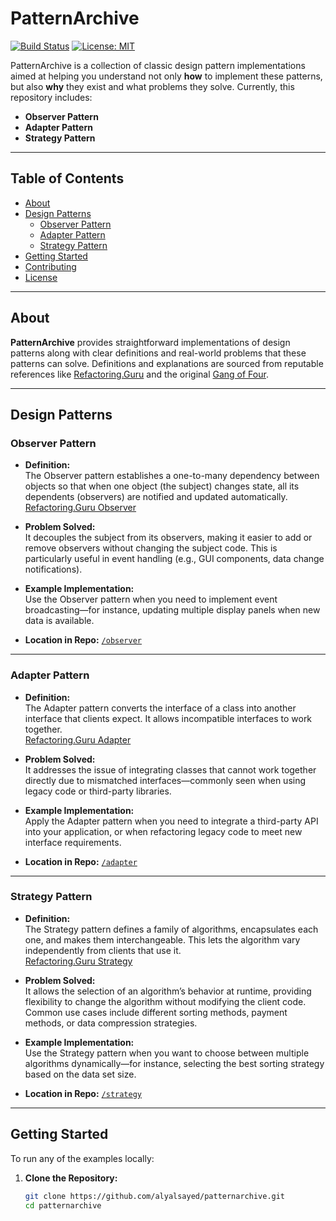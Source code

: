 # PatternArchive

[![Build Status](https://img.shields.io/badge/build-passing-brightgreen.svg)](#)
[![License: MIT](https://img.shields.io/badge/License-MIT-yellow.svg)](LICENSE)

PatternArchive is a collection of classic design pattern implementations aimed at helping you understand not only **how** to implement these patterns, but also **why** they exist and what problems they solve. Currently, this repository includes:

- **Observer Pattern**
- **Adapter Pattern**
- **Strategy Pattern**

---

## Table of Contents

- [About](#about)
- [Design Patterns](#design-patterns)
  - [Observer Pattern](#observer-pattern)
  - [Adapter Pattern](#adapter-pattern)
  - [Strategy Pattern](#strategy-pattern)
- [Getting Started](#getting-started)
- [Contributing](#contributing)
- [License](#license)

---

## About

**PatternArchive** provides straightforward implementations of design patterns along with clear definitions and real-world problems that these patterns can solve. Definitions and explanations are sourced from reputable references like [Refactoring.Guru](https://refactoring.guru/design-patterns) and the original [Gang of Four](https://www.oodesign.com/design-patterns.html).

---

## Design Patterns

### Observer Pattern

- **Definition:**  
  The Observer pattern establishes a one-to-many dependency between objects so that when one object (the subject) changes state, all its dependents (observers) are notified and updated automatically.  
  [Refactoring.Guru Observer](https://refactoring.guru/design-patterns/observer)

- **Problem Solved:**  
  It decouples the subject from its observers, making it easier to add or remove observers without changing the subject code. This is particularly useful in event handling (e.g., GUI components, data change notifications).

- **Example Implementation:**  
  Use the Observer pattern when you need to implement event broadcasting—for instance, updating multiple display panels when new data is available.

- **Location in Repo:** [`/observer`](./observer)

---

### Adapter Pattern

- **Definition:**  
  The Adapter pattern converts the interface of a class into another interface that clients expect. It allows incompatible interfaces to work together.  
  [Refactoring.Guru Adapter](https://refactoring.guru/design-patterns/adapter)

- **Problem Solved:**  
  It addresses the issue of integrating classes that cannot work together directly due to mismatched interfaces—commonly seen when using legacy code or third-party libraries.

- **Example Implementation:**  
  Apply the Adapter pattern when you need to integrate a third-party API into your application, or when refactoring legacy code to meet new interface requirements.

- **Location in Repo:** [`/adapter`](./adapter)

---

### Strategy Pattern

- **Definition:**  
  The Strategy pattern defines a family of algorithms, encapsulates each one, and makes them interchangeable. This lets the algorithm vary independently from clients that use it.  
  [Refactoring.Guru Strategy](https://refactoring.guru/design-patterns/strategy)

- **Problem Solved:**  
  It allows the selection of an algorithm’s behavior at runtime, providing flexibility to change the algorithm without modifying the client code. Common use cases include different sorting methods, payment methods, or data compression strategies.

- **Example Implementation:**  
  Use the Strategy pattern when you want to choose between multiple algorithms dynamically—for instance, selecting the best sorting strategy based on the data set size.

- **Location in Repo:** [`/strategy`](./strategy)

---

## Getting Started

To run any of the examples locally:

1. **Clone the Repository:**

   ```bash
   git clone https://github.com/alyalsayed/patternarchive.git
   cd patternarchive
